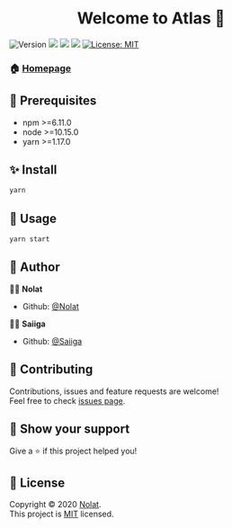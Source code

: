 <h1 align="center">Welcome to Atlas 👋</h1>
<p>
  <img alt="Version" src="https://img.shields.io/badge/version-1.0.0-blue.svg?cacheSeconds=2592000" />
  <img src="https://img.shields.io/badge/npm-%3E%3D6.11.0-blue.svg" />
  <img src="https://img.shields.io/badge/node-%3E%3D10.15.0-blue.svg" />
  <img src="https://img.shields.io/badge/yarn-%3E%3D1.17.0-blue.svg" />
  <a href="https://github.com/Nolat/atlas-bot/blob/master/LICENSE">
    <img alt="License: MIT" src="https://img.shields.io/badge/License-MIT-yellow.svg" target="_blank" />
  </a>
</p>

### 🏠 [Homepage](https://github.com/Nolat/atlas-bot#readme)

## 📌 Prerequisites

- npm >=6.11.0
- node >=10.15.0
- yarn >=1.17.0

## ✨ Install

```sh
yarn
```

## 🚀 Usage

```sh
yarn start
```

## 👥 Author

👨‍💼 **Nolat**

- Github: [@Nolat](https://github.com/Nolat)

👨‍💼 **Saiiga**

- Github: [@Saiiga](https://github.com/Saiiga)

## 🤝 Contributing

Contributions, issues and feature requests are welcome!<br />Feel free to check [issues page](https://github.com/Nolat/atlas-bot/issues).

## 🎉 Show your support

Give a ⭐️ if this project helped you!

## 📝 License

Copyright © 2020 [Nolat](https://github.com/Nolat).<br />
This project is [MIT](https://github.com/Nolat/atlas-bot/blob/master/LICENSE) licensed.
